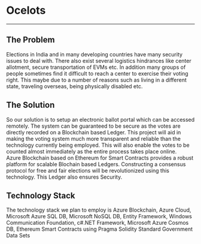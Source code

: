 # Ocelots
<HR>
  
## The Problem
Elections in India and in many developing countries have many security issues to deal with. There also exist several logistics hindrances like center allotment, secure transportation of EVMs etc. In addition many groups of people sometimes find it difficult to reach a center to  exercise their voting right. This maybe due to a number of reasons such as living in a different state, traveling overseas, being physically disabled etc. 
<br>
  
  ## The Solution
So our solution is to setup an electronic ballot portal which can be accessed remotely. The system can be guaranteed to be secure as the votes are directly recorded on a Blockchain based Ledger. This project will aid in making the voting system much more transparent and reliable than the technology currently being employed. This will also enable the votes to be counted almost immediately  as the entire process takes place online.
<br>
Azure Blockchain based on Ethereum for Smart Contracts provides a robust platform for scalable Blochain based Ledgers. Constructing a consensus protocol for free and fair elections will be revolutionized using this technology. This Ledger also ensures Security.
  <br>
  
  ## Technology Stack
  The technology stack we plan to employ is Azure Blockchain, Azure Cloud, Microsoft Azure SQL DB, Microsoft NoSQL DB, Entity Framework, Windows Communication Foundation, c#.NET Framework, Microsoft Azure Cosmos DB, Ethereum Smart Contracts using Pragma Solidity Standard Government Data Sets
